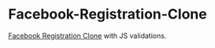 # Facebook-Registration-Clone
<a href="https://joshua-a69.github.io/Facebook-Registration-Clone/Facebook%20Registration%20Clone.html">Facebook Registration Clone</a> with JS validations.
